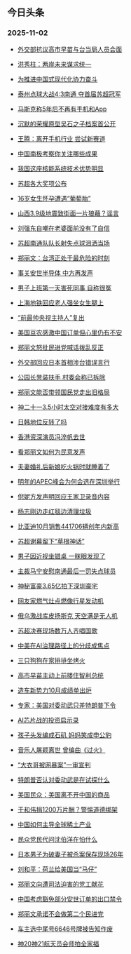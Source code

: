 ## 今日头条 
### 2025-11-02

+ [外交部抗议高市早苗与台当局人员会面](https://www.toutiao.com/trending/7567748095216504366/?category_name=topic_innerflow&event_type=hot_board&log_pb=%257B%2522category_name%2522%253A%2522topic_innerflow%2522%252C%2522cluster_type%2522%253A%25222%2522%252C%2522enter_from%2522%253A%2522click_category%2522%252C%2522entrance_hotspot%2522%253A%2522outside%2522%252C%2522event_type%2522%253A%2522hot_board%2522%252C%2522hot_board_cluster_id%2522%253A%25227567748095216504366%2522%252C%2522hot_board_impr_id%2522%253A%2522202511020011074FBD8BC60F6CC644E1BC%2522%252C%2522jump_page%2522%253A%2522hot_board_page%2522%252C%2522location%2522%253A%2522news_hot_card%2522%252C%2522page_location%2522%253A%2522hot_board_page%2522%252C%2522source%2522%253A%2522trending_tab%2522%252C%2522style_id%2522%253A%252240132%2522%252C%2522title%2522%253A%2522%25E5%25A4%2596%25E4%25BA%25A4%25E9%2583%25A8%25E6%258A%2597%25E8%25AE%25AE%25E9%25AB%2598%25E5%25B8%2582%25E6%2597%25A9%25E8%258B%2597%25E4%25B8%258E%25E5%258F%25B0%25E5%25BD%2593%25E5%25B1%2580%25E4%25BA%25BA%25E5%2591%2598%25E4%25BC%259A%25E9%259D%25A2%2522%257D&rank=&style_id=40132&topic_id=7567748095216504366)

+ [洪秀柱：两岸未来谋求统一](https://www.toutiao.com/trending/7567580651643437119/?category_name=topic_innerflow&event_type=hot_board&log_pb=%257B%2522category_name%2522%253A%2522topic_innerflow%2522%252C%2522cluster_type%2522%253A%25228%2522%252C%2522enter_from%2522%253A%2522click_category%2522%252C%2522entrance_hotspot%2522%253A%2522outside%2522%252C%2522event_type%2522%253A%2522hot_board%2522%252C%2522hot_board_cluster_id%2522%253A%25227567580651643437119%2522%252C%2522hot_board_impr_id%2522%253A%2522202511020011074FBD8BC60F6CC644E1BC%2522%252C%2522jump_page%2522%253A%2522hot_board_page%2522%252C%2522location%2522%253A%2522news_hot_card%2522%252C%2522page_location%2522%253A%2522hot_board_page%2522%252C%2522source%2522%253A%2522trending_tab%2522%252C%2522style_id%2522%253A%252240132%2522%252C%2522title%2522%253A%2522%25E6%25B4%25AA%25E7%25A7%2580%25E6%259F%25B1%25EF%25BC%259A%25E4%25B8%25A4%25E5%25B2%25B8%25E6%259C%25AA%25E6%259D%25A5%25E8%25B0%258B%25E6%25B1%2582%25E7%25BB%259F%25E4%25B8%2580%2522%257D&rank=&style_id=40132&topic_id=7567580651643437119)

+ [为推进中国式现代化协力奋斗](https://www.toutiao.com/article/7567682315732795904)

+ [泰州点球大战4:3南通 夺首届苏超冠军](https://www.toutiao.com/trending/7567712004660596234/?category_name=topic_innerflow&event_type=hot_board&log_pb=%257B%2522category_name%2522%253A%2522topic_innerflow%2522%252C%2522cluster_type%2522%253A%25221%2522%252C%2522enter_from%2522%253A%2522click_category%2522%252C%2522entrance_hotspot%2522%253A%2522outside%2522%252C%2522event_type%2522%253A%2522hot_board%2522%252C%2522hot_board_cluster_id%2522%253A%25227567712004660596234%2522%252C%2522hot_board_impr_id%2522%253A%2522202511020011074FBD8BC60F6CC644E1BC%2522%252C%2522jump_page%2522%253A%2522hot_board_page%2522%252C%2522location%2522%253A%2522news_hot_card%2522%252C%2522page_location%2522%253A%2522hot_board_page%2522%252C%2522source%2522%253A%2522trending_tab%2522%252C%2522style_id%2522%253A%252240132%2522%252C%2522title%2522%253A%2522%25E6%25B3%25B0%25E5%25B7%259E%25E7%2582%25B9%25E7%2590%2583%25E5%25A4%25A7%25E6%2588%25984%253A3%25E5%258D%2597%25E9%2580%259A%2B%25E5%25A4%25BA%25E9%25A6%2596%25E5%25B1%258A%25E8%258B%258F%25E8%25B6%2585%25E5%2586%25A0%25E5%2586%259B%2522%257D&rank=&style_id=40132&topic_id=7567712004660596234)

+ [马斯克称5年后不再有手机和App](https://www.toutiao.com/trending/7567154802250088494/?category_name=topic_innerflow&event_type=hot_board&log_pb=%257B%2522category_name%2522%253A%2522topic_innerflow%2522%252C%2522cluster_type%2522%253A%25220%2522%252C%2522enter_from%2522%253A%2522click_category%2522%252C%2522entrance_hotspot%2522%253A%2522outside%2522%252C%2522event_type%2522%253A%2522hot_board%2522%252C%2522hot_board_cluster_id%2522%253A%25227567154802250088494%2522%252C%2522hot_board_impr_id%2522%253A%2522202511020011074FBD8BC60F6CC644E1BC%2522%252C%2522jump_page%2522%253A%2522hot_board_page%2522%252C%2522location%2522%253A%2522news_hot_card%2522%252C%2522page_location%2522%253A%2522hot_board_page%2522%252C%2522source%2522%253A%2522trending_tab%2522%252C%2522style_id%2522%253A%252240132%2522%252C%2522title%2522%253A%2522%25E9%25A9%25AC%25E6%2596%25AF%25E5%2585%258B%25E7%25A7%25B05%25E5%25B9%25B4%25E5%2590%258E%25E4%25B8%258D%25E5%2586%258D%25E6%259C%2589%25E6%2589%258B%25E6%259C%25BA%25E5%2592%258CApp%2522%257D&rank=&style_id=40132&topic_id=7567154802250088494)

+ [沉默的荣耀原型吴石之子档案首公开](https://www.toutiao.com/trending/7567569596610707510/?category_name=topic_innerflow&event_type=hot_board&log_pb=%257B%2522category_name%2522%253A%2522topic_innerflow%2522%252C%2522cluster_type%2522%253A%25226%2522%252C%2522enter_from%2522%253A%2522click_category%2522%252C%2522entrance_hotspot%2522%253A%2522outside%2522%252C%2522event_type%2522%253A%2522hot_board%2522%252C%2522hot_board_cluster_id%2522%253A%25227567569596610707510%2522%252C%2522hot_board_impr_id%2522%253A%2522202511020011074FBD8BC60F6CC644E1BC%2522%252C%2522jump_page%2522%253A%2522hot_board_page%2522%252C%2522location%2522%253A%2522news_hot_card%2522%252C%2522page_location%2522%253A%2522hot_board_page%2522%252C%2522source%2522%253A%2522trending_tab%2522%252C%2522style_id%2522%253A%252240132%2522%252C%2522title%2522%253A%2522%25E6%25B2%2589%25E9%25BB%2598%25E7%259A%2584%25E8%258D%25A3%25E8%2580%2580%25E5%258E%259F%25E5%259E%258B%25E5%2590%25B4%25E7%259F%25B3%25E4%25B9%258B%25E5%25AD%2590%25E6%25A1%25A3%25E6%25A1%2588%25E9%25A6%2596%25E5%2585%25AC%25E5%25BC%2580%2522%257D&rank=&style_id=40132&topic_id=7567569596610707510)

+ [王腾：离开手机行业 尝试新赛道](https://www.toutiao.com/trending/7566928969838018601/?category_name=topic_innerflow&event_type=hot_board&log_pb=%257B%2522category_name%2522%253A%2522topic_innerflow%2522%252C%2522cluster_type%2522%253A%25221%2522%252C%2522enter_from%2522%253A%2522click_category%2522%252C%2522entrance_hotspot%2522%253A%2522outside%2522%252C%2522event_type%2522%253A%2522hot_board%2522%252C%2522hot_board_cluster_id%2522%253A%25227566928969838018601%2522%252C%2522hot_board_impr_id%2522%253A%2522202511020011074FBD8BC60F6CC644E1BC%2522%252C%2522jump_page%2522%253A%2522hot_board_page%2522%252C%2522location%2522%253A%2522news_hot_card%2522%252C%2522page_location%2522%253A%2522hot_board_page%2522%252C%2522source%2522%253A%2522trending_tab%2522%252C%2522style_id%2522%253A%252240132%2522%252C%2522title%2522%253A%2522%25E7%258E%258B%25E8%2585%25BE%25EF%25BC%259A%25E7%25A6%25BB%25E5%25BC%2580%25E6%2589%258B%25E6%259C%25BA%25E8%25A1%258C%25E4%25B8%259A%2B%25E5%25B0%259D%25E8%25AF%2595%25E6%2596%25B0%25E8%25B5%259B%25E9%2581%2593%2522%257D&rank=&style_id=40132&topic_id=7566928969838018601)

+ [中国南极考察你关注哪些成果](https://www.toutiao.com/trending/7567580167783350313/?category_name=topic_innerflow&event_type=hot_board&log_pb=%257B%2522category_name%2522%253A%2522topic_innerflow%2522%252C%2522cluster_type%2522%253A%252210%2522%252C%2522enter_from%2522%253A%2522click_category%2522%252C%2522entrance_hotspot%2522%253A%2522outside%2522%252C%2522event_type%2522%253A%2522hot_board%2522%252C%2522hot_board_cluster_id%2522%253A%25227567580167783350313%2522%252C%2522hot_board_impr_id%2522%253A%2522202511020011074FBD8BC60F6CC644E1BC%2522%252C%2522jump_page%2522%253A%2522hot_board_page%2522%252C%2522location%2522%253A%2522news_hot_card%2522%252C%2522page_location%2522%253A%2522hot_board_page%2522%252C%2522source%2522%253A%2522trending_tab%2522%252C%2522style_id%2522%253A%252240132%2522%252C%2522title%2522%253A%2522%25E4%25B8%25AD%25E5%259B%25BD%25E5%258D%2597%25E6%259E%2581%25E8%2580%2583%25E5%25AF%259F%25E4%25BD%25A0%25E5%2585%25B3%25E6%25B3%25A8%25E5%2593%25AA%25E4%25BA%259B%25E6%2588%2590%25E6%259E%259C%2522%257D&rank=&style_id=40132&topic_id=7567580167783350313)

+ [我国这座核能系统技术优势明显](https://www.toutiao.com/article/7567676922080150042)

+ [苏超各大奖项公布](https://www.toutiao.com/trending/7567719726449885222/?category_name=topic_innerflow&event_type=hot_board&log_pb=%257B%2522category_name%2522%253A%2522topic_innerflow%2522%252C%2522cluster_type%2522%253A%25220%2522%252C%2522enter_from%2522%253A%2522click_category%2522%252C%2522entrance_hotspot%2522%253A%2522outside%2522%252C%2522event_type%2522%253A%2522hot_board%2522%252C%2522hot_board_cluster_id%2522%253A%25227567719726449885222%2522%252C%2522hot_board_impr_id%2522%253A%2522202511020011074FBD8BC60F6CC644E1BC%2522%252C%2522jump_page%2522%253A%2522hot_board_page%2522%252C%2522location%2522%253A%2522news_hot_card%2522%252C%2522page_location%2522%253A%2522hot_board_page%2522%252C%2522source%2522%253A%2522trending_tab%2522%252C%2522style_id%2522%253A%252240132%2522%252C%2522title%2522%253A%2522%25E8%258B%258F%25E8%25B6%2585%25E5%2590%2584%25E5%25A4%25A7%25E5%25A5%2596%25E9%25A1%25B9%25E5%2585%25AC%25E5%25B8%2583%2522%257D&rank=&style_id=40132&topic_id=7567719726449885222)

+ [16岁女生怀孕遭遇“葡萄胎”](https://www.toutiao.com/trending/7567648130259861510/?category_name=topic_innerflow&event_type=hot_board&log_pb=%257B%2522category_name%2522%253A%2522topic_innerflow%2522%252C%2522cluster_type%2522%253A%25226%2522%252C%2522enter_from%2522%253A%2522click_category%2522%252C%2522entrance_hotspot%2522%253A%2522outside%2522%252C%2522event_type%2522%253A%2522hot_board%2522%252C%2522hot_board_cluster_id%2522%253A%25227567648130259861510%2522%252C%2522hot_board_impr_id%2522%253A%2522202511020011074FBD8BC60F6CC644E1BC%2522%252C%2522jump_page%2522%253A%2522hot_board_page%2522%252C%2522location%2522%253A%2522news_hot_card%2522%252C%2522page_location%2522%253A%2522hot_board_page%2522%252C%2522source%2522%253A%2522trending_tab%2522%252C%2522style_id%2522%253A%252240132%2522%252C%2522title%2522%253A%252216%25E5%25B2%2581%25E5%25A5%25B3%25E7%2594%259F%25E6%2580%2580%25E5%25AD%2595%25E9%2581%25AD%25E9%2581%2587%25E2%2580%259C%25E8%2591%25A1%25E8%2590%2584%25E8%2583%258E%25E2%2580%259D%2522%257D&rank=&style_id=40132&topic_id=7567648130259861510)

+ [山西3.9级地震致街面一片狼藉？谣言](https://www.toutiao.com/trending/7567313945980928026/?category_name=topic_innerflow&event_type=hot_board&log_pb=%257B%2522category_name%2522%253A%2522topic_innerflow%2522%252C%2522cluster_type%2522%253A%25222%2522%252C%2522enter_from%2522%253A%2522click_category%2522%252C%2522entrance_hotspot%2522%253A%2522outside%2522%252C%2522event_type%2522%253A%2522hot_board%2522%252C%2522hot_board_cluster_id%2522%253A%25227567313945980928026%2522%252C%2522hot_board_impr_id%2522%253A%2522202511020011074FBD8BC60F6CC644E1BC%2522%252C%2522jump_page%2522%253A%2522hot_board_page%2522%252C%2522location%2522%253A%2522news_hot_card%2522%252C%2522page_location%2522%253A%2522hot_board_page%2522%252C%2522source%2522%253A%2522trending_tab%2522%252C%2522style_id%2522%253A%252240132%2522%252C%2522title%2522%253A%2522%25E5%25B1%25B1%25E8%25A5%25BF3.9%25E7%25BA%25A7%25E5%259C%25B0%25E9%259C%2587%25E8%2587%25B4%25E8%25A1%2597%25E9%259D%25A2%25E4%25B8%2580%25E7%2589%2587%25E7%258B%25BC%25E8%2597%2589%25EF%25BC%259F%25E8%25B0%25A3%25E8%25A8%2580%2522%257D&rank=&style_id=40132&topic_id=7567313945980928026)

+ [刘强东自嘲在老婆面前没有了自信](https://www.toutiao.com/trending/7567741640639516179/?category_name=topic_innerflow&event_type=hot_board&log_pb=%257B%2522category_name%2522%253A%2522topic_innerflow%2522%252C%2522cluster_type%2522%253A%252213%2522%252C%2522enter_from%2522%253A%2522click_category%2522%252C%2522entrance_hotspot%2522%253A%2522outside%2522%252C%2522event_type%2522%253A%2522hot_board%2522%252C%2522hot_board_cluster_id%2522%253A%25227567741640639516179%2522%252C%2522hot_board_impr_id%2522%253A%2522202511020011074FBD8BC60F6CC644E1BC%2522%252C%2522jump_page%2522%253A%2522hot_board_page%2522%252C%2522location%2522%253A%2522news_hot_card%2522%252C%2522page_location%2522%253A%2522hot_board_page%2522%252C%2522source%2522%253A%2522trending_tab%2522%252C%2522style_id%2522%253A%252240132%2522%252C%2522title%2522%253A%2522%25E5%2588%2598%25E5%25BC%25BA%25E4%25B8%259C%25E8%2587%25AA%25E5%2598%25B2%25E5%259C%25A8%25E8%2580%2581%25E5%25A9%2586%25E9%259D%25A2%25E5%2589%258D%25E6%25B2%25A1%25E6%259C%2589%25E4%25BA%2586%25E8%2587%25AA%25E4%25BF%25A1%2522%257D&rank=&style_id=40132&topic_id=7567741640639516179)

+ [苏超南通队队长射失点球泪洒当场](https://www.toutiao.com/trending/7567751265447477286/?category_name=topic_innerflow&event_type=hot_board&log_pb=%257B%2522category_name%2522%253A%2522topic_innerflow%2522%252C%2522cluster_type%2522%253A%25226%2522%252C%2522enter_from%2522%253A%2522click_category%2522%252C%2522entrance_hotspot%2522%253A%2522outside%2522%252C%2522event_type%2522%253A%2522hot_board%2522%252C%2522hot_board_cluster_id%2522%253A%25227567751265447477286%2522%252C%2522hot_board_impr_id%2522%253A%2522202511020011074FBD8BC60F6CC644E1BC%2522%252C%2522jump_page%2522%253A%2522hot_board_page%2522%252C%2522location%2522%253A%2522news_hot_card%2522%252C%2522page_location%2522%253A%2522hot_board_page%2522%252C%2522source%2522%253A%2522trending_tab%2522%252C%2522style_id%2522%253A%252240132%2522%252C%2522title%2522%253A%2522%25E8%258B%258F%25E8%25B6%2585%25E5%258D%2597%25E9%2580%259A%25E9%2598%259F%25E9%2598%259F%25E9%2595%25BF%25E5%25B0%2584%25E5%25A4%25B1%25E7%2582%25B9%25E7%2590%2583%25E6%25B3%25AA%25E6%25B4%2592%25E5%25BD%2593%25E5%259C%25BA%2522%257D&rank=&style_id=40132&topic_id=7567751265447477286)

+ [郑丽文：台湾正处于最危险的时刻](https://www.toutiao.com/trending/7567683424656293915/?category_name=topic_innerflow&event_type=hot_board&log_pb=%257B%2522category_name%2522%253A%2522topic_innerflow%2522%252C%2522cluster_type%2522%253A%25220%2522%252C%2522enter_from%2522%253A%2522click_category%2522%252C%2522entrance_hotspot%2522%253A%2522outside%2522%252C%2522event_type%2522%253A%2522hot_board%2522%252C%2522hot_board_cluster_id%2522%253A%25227567683424656293915%2522%252C%2522hot_board_impr_id%2522%253A%2522202511020011074FBD8BC60F6CC644E1BC%2522%252C%2522jump_page%2522%253A%2522hot_board_page%2522%252C%2522location%2522%253A%2522news_hot_card%2522%252C%2522page_location%2522%253A%2522hot_board_page%2522%252C%2522source%2522%253A%2522trending_tab%2522%252C%2522style_id%2522%253A%252240132%2522%252C%2522title%2522%253A%2522%25E9%2583%2591%25E4%25B8%25BD%25E6%2596%2587%25EF%25BC%259A%25E5%258F%25B0%25E6%25B9%25BE%25E6%25AD%25A3%25E5%25A4%2584%25E4%25BA%258E%25E6%259C%2580%25E5%258D%25B1%25E9%2599%25A9%25E7%259A%2584%25E6%2597%25B6%25E5%2588%25BB%2522%257D&rank=&style_id=40132&topic_id=7567683424656293915)

+ [事关安世半导体 中方再发声](https://www.toutiao.com/trending/7567011527182794771/?category_name=topic_innerflow&event_type=hot_board&log_pb=%257B%2522category_name%2522%253A%2522topic_innerflow%2522%252C%2522cluster_type%2522%253A%25221%2522%252C%2522enter_from%2522%253A%2522click_category%2522%252C%2522entrance_hotspot%2522%253A%2522outside%2522%252C%2522event_type%2522%253A%2522hot_board%2522%252C%2522hot_board_cluster_id%2522%253A%25227567011527182794771%2522%252C%2522hot_board_impr_id%2522%253A%2522202511020011074FBD8BC60F6CC644E1BC%2522%252C%2522jump_page%2522%253A%2522hot_board_page%2522%252C%2522location%2522%253A%2522news_hot_card%2522%252C%2522page_location%2522%253A%2522hot_board_page%2522%252C%2522source%2522%253A%2522trending_tab%2522%252C%2522style_id%2522%253A%252240132%2522%252C%2522title%2522%253A%2522%25E4%25BA%258B%25E5%2585%25B3%25E5%25AE%2589%25E4%25B8%2596%25E5%258D%258A%25E5%25AF%25BC%25E4%25BD%2593%2B%25E4%25B8%25AD%25E6%2596%25B9%25E5%2586%258D%25E5%258F%2591%25E5%25A3%25B0%2522%257D&rank=&style_id=40132&topic_id=7567011527182794771)

+ [男子上班第一天害死同事 自称很冤](https://www.toutiao.com/trending/7567323802670317578/?category_name=topic_innerflow&event_type=hot_board&log_pb=%257B%2522category_name%2522%253A%2522topic_innerflow%2522%252C%2522cluster_type%2522%253A%25228%2522%252C%2522enter_from%2522%253A%2522click_category%2522%252C%2522entrance_hotspot%2522%253A%2522outside%2522%252C%2522event_type%2522%253A%2522hot_board%2522%252C%2522hot_board_cluster_id%2522%253A%25227567323802670317578%2522%252C%2522hot_board_impr_id%2522%253A%2522202511020011074FBD8BC60F6CC644E1BC%2522%252C%2522jump_page%2522%253A%2522hot_board_page%2522%252C%2522location%2522%253A%2522news_hot_card%2522%252C%2522page_location%2522%253A%2522hot_board_page%2522%252C%2522source%2522%253A%2522trending_tab%2522%252C%2522style_id%2522%253A%252240132%2522%252C%2522title%2522%253A%2522%25E7%2594%25B7%25E5%25AD%2590%25E4%25B8%258A%25E7%258F%25AD%25E7%25AC%25AC%25E4%25B8%2580%25E5%25A4%25A9%25E5%25AE%25B3%25E6%25AD%25BB%25E5%2590%258C%25E4%25BA%258B%2B%25E8%2587%25AA%25E7%25A7%25B0%25E5%25BE%2588%25E5%2586%25A4%2522%257D&rank=&style_id=40132&topic_id=7567323802670317578)

+ [上海地铁回应老人强坐女生腿上](https://www.toutiao.com/trending/7567341734486016041/?category_name=topic_innerflow&event_type=hot_board&log_pb=%257B%2522category_name%2522%253A%2522topic_innerflow%2522%252C%2522cluster_type%2522%253A%25226%2522%252C%2522enter_from%2522%253A%2522click_category%2522%252C%2522entrance_hotspot%2522%253A%2522outside%2522%252C%2522event_type%2522%253A%2522hot_board%2522%252C%2522hot_board_cluster_id%2522%253A%25227567341734486016041%2522%252C%2522hot_board_impr_id%2522%253A%2522202511020011074FBD8BC60F6CC644E1BC%2522%252C%2522jump_page%2522%253A%2522hot_board_page%2522%252C%2522location%2522%253A%2522news_hot_card%2522%252C%2522page_location%2522%253A%2522hot_board_page%2522%252C%2522source%2522%253A%2522trending_tab%2522%252C%2522style_id%2522%253A%252240132%2522%252C%2522title%2522%253A%2522%25E4%25B8%258A%25E6%25B5%25B7%25E5%259C%25B0%25E9%2593%2581%25E5%259B%259E%25E5%25BA%2594%25E8%2580%2581%25E4%25BA%25BA%25E5%25BC%25BA%25E5%259D%2590%25E5%25A5%25B3%25E7%2594%259F%25E8%2585%25BF%25E4%25B8%258A%2522%257D&rank=&style_id=40132&topic_id=7567341734486016041)

+ [“前最帅央视主持人”复出](https://www.toutiao.com/trending/7567051660686704681/?category_name=topic_innerflow&event_type=hot_board&log_pb=%257B%2522category_name%2522%253A%2522topic_innerflow%2522%252C%2522cluster_type%2522%253A%25228%2522%252C%2522enter_from%2522%253A%2522click_category%2522%252C%2522entrance_hotspot%2522%253A%2522outside%2522%252C%2522event_type%2522%253A%2522hot_board%2522%252C%2522hot_board_cluster_id%2522%253A%25227567051660686704681%2522%252C%2522hot_board_impr_id%2522%253A%2522202511020011074FBD8BC60F6CC644E1BC%2522%252C%2522jump_page%2522%253A%2522hot_board_page%2522%252C%2522location%2522%253A%2522news_hot_card%2522%252C%2522page_location%2522%253A%2522hot_board_page%2522%252C%2522source%2522%253A%2522trending_tab%2522%252C%2522style_id%2522%253A%252240132%2522%252C%2522title%2522%253A%2522%25E2%2580%259C%25E5%2589%258D%25E6%259C%2580%25E5%25B8%2585%25E5%25A4%25AE%25E8%25A7%2586%25E4%25B8%25BB%25E6%258C%2581%25E4%25BA%25BA%25E2%2580%259D%25E5%25A4%258D%25E5%2587%25BA%2522%257D&rank=&style_id=40132&topic_id=7567051660686704681)

+ [美国豆农感激中国订单但心里仍有不安](https://www.toutiao.com/trending/7566679357247422505/?category_name=topic_innerflow&event_type=hot_board&log_pb=%257B%2522category_name%2522%253A%2522topic_innerflow%2522%252C%2522cluster_type%2522%253A%25224%2522%252C%2522enter_from%2522%253A%2522click_category%2522%252C%2522entrance_hotspot%2522%253A%2522outside%2522%252C%2522event_type%2522%253A%2522hot_board%2522%252C%2522hot_board_cluster_id%2522%253A%25227566679357247422505%2522%252C%2522hot_board_impr_id%2522%253A%2522202511020011074FBD8BC60F6CC644E1BC%2522%252C%2522jump_page%2522%253A%2522hot_board_page%2522%252C%2522location%2522%253A%2522news_hot_card%2522%252C%2522page_location%2522%253A%2522hot_board_page%2522%252C%2522source%2522%253A%2522trending_tab%2522%252C%2522style_id%2522%253A%252240132%2522%252C%2522title%2522%253A%2522%25E7%25BE%258E%25E5%259B%25BD%25E8%25B1%2586%25E5%2586%259C%25E6%2584%259F%25E6%25BF%2580%25E4%25B8%25AD%25E5%259B%25BD%25E8%25AE%25A2%25E5%258D%2595%25E4%25BD%2586%25E5%25BF%2583%25E9%2587%258C%25E4%25BB%258D%25E6%259C%2589%25E4%25B8%258D%25E5%25AE%2589%2522%257D&rank=&style_id=40132&topic_id=7566679357247422505)

+ [郑丽文怒批民进党喊话拨乱反正](https://www.toutiao.com/trending/7566958527458332223/?category_name=topic_innerflow&event_type=hot_board&log_pb=%257B%2522category_name%2522%253A%2522topic_innerflow%2522%252C%2522cluster_type%2522%253A%25221%2522%252C%2522enter_from%2522%253A%2522click_category%2522%252C%2522entrance_hotspot%2522%253A%2522outside%2522%252C%2522event_type%2522%253A%2522hot_board%2522%252C%2522hot_board_cluster_id%2522%253A%25227566958527458332223%2522%252C%2522hot_board_impr_id%2522%253A%2522202511020011074FBD8BC60F6CC644E1BC%2522%252C%2522jump_page%2522%253A%2522hot_board_page%2522%252C%2522location%2522%253A%2522news_hot_card%2522%252C%2522page_location%2522%253A%2522hot_board_page%2522%252C%2522source%2522%253A%2522trending_tab%2522%252C%2522style_id%2522%253A%252240132%2522%252C%2522title%2522%253A%2522%25E9%2583%2591%25E4%25B8%25BD%25E6%2596%2587%25E6%2580%2592%25E6%2589%25B9%25E6%25B0%2591%25E8%25BF%259B%25E5%2585%259A%25E5%2596%258A%25E8%25AF%259D%25E6%258B%25A8%25E4%25B9%25B1%25E5%258F%258D%25E6%25AD%25A3%2522%257D&rank=&style_id=40132&topic_id=7566958527458332223)

+ [外交部回应日本首相涉台错误言行](https://www.toutiao.com/trending/7567540269772439588/?category_name=topic_innerflow&event_type=hot_board&log_pb=%257B%2522category_name%2522%253A%2522topic_innerflow%2522%252C%2522cluster_type%2522%253A%25226%2522%252C%2522enter_from%2522%253A%2522click_category%2522%252C%2522entrance_hotspot%2522%253A%2522outside%2522%252C%2522event_type%2522%253A%2522hot_board%2522%252C%2522hot_board_cluster_id%2522%253A%25227567540269772439588%2522%252C%2522hot_board_impr_id%2522%253A%2522202511020011074FBD8BC60F6CC644E1BC%2522%252C%2522jump_page%2522%253A%2522hot_board_page%2522%252C%2522location%2522%253A%2522news_hot_card%2522%252C%2522page_location%2522%253A%2522hot_board_page%2522%252C%2522source%2522%253A%2522trending_tab%2522%252C%2522style_id%2522%253A%252240132%2522%252C%2522title%2522%253A%2522%25E5%25A4%2596%25E4%25BA%25A4%25E9%2583%25A8%25E5%259B%259E%25E5%25BA%2594%25E6%2597%25A5%25E6%259C%25AC%25E9%25A6%2596%25E7%259B%25B8%25E6%25B6%2589%25E5%258F%25B0%25E9%2594%2599%25E8%25AF%25AF%25E8%25A8%2580%25E8%25A1%258C%2522%257D&rank=&style_id=40132&topic_id=7567540269772439588)

+ [公园长凳装扶手 村委会称已拆除](https://www.toutiao.com/trending/7567568099252437046/?category_name=topic_innerflow&event_type=hot_board&log_pb=%257B%2522category_name%2522%253A%2522topic_innerflow%2522%252C%2522cluster_type%2522%253A%25220%2522%252C%2522enter_from%2522%253A%2522click_category%2522%252C%2522entrance_hotspot%2522%253A%2522outside%2522%252C%2522event_type%2522%253A%2522hot_board%2522%252C%2522hot_board_cluster_id%2522%253A%25227567568099252437046%2522%252C%2522hot_board_impr_id%2522%253A%2522202511020011074FBD8BC60F6CC644E1BC%2522%252C%2522jump_page%2522%253A%2522hot_board_page%2522%252C%2522location%2522%253A%2522news_hot_card%2522%252C%2522page_location%2522%253A%2522hot_board_page%2522%252C%2522source%2522%253A%2522trending_tab%2522%252C%2522style_id%2522%253A%252240132%2522%252C%2522title%2522%253A%2522%25E5%2585%25AC%25E5%259B%25AD%25E9%2595%25BF%25E5%2587%25B3%25E8%25A3%2585%25E6%2589%25B6%25E6%2589%258B%2B%25E6%259D%2591%25E5%25A7%2594%25E4%25BC%259A%25E7%25A7%25B0%25E5%25B7%25B2%25E6%258B%2586%25E9%2599%25A4%2522%257D&rank=&style_id=40132&topic_id=7567568099252437046)

+ [郑丽文能否带领国民党走出旧格局](https://www.toutiao.com/trending/7567754963397381686/?category_name=topic_innerflow&event_type=hot_board&log_pb=%257B%2522category_name%2522%253A%2522topic_innerflow%2522%252C%2522cluster_type%2522%253A%252213%2522%252C%2522enter_from%2522%253A%2522click_category%2522%252C%2522entrance_hotspot%2522%253A%2522outside%2522%252C%2522event_type%2522%253A%2522hot_board%2522%252C%2522hot_board_cluster_id%2522%253A%25227567754963397381686%2522%252C%2522hot_board_impr_id%2522%253A%2522202511020011074FBD8BC60F6CC644E1BC%2522%252C%2522jump_page%2522%253A%2522hot_board_page%2522%252C%2522location%2522%253A%2522news_hot_card%2522%252C%2522page_location%2522%253A%2522hot_board_page%2522%252C%2522source%2522%253A%2522trending_tab%2522%252C%2522style_id%2522%253A%252240132%2522%252C%2522title%2522%253A%2522%25E9%2583%2591%25E4%25B8%25BD%25E6%2596%2587%25E8%2583%25BD%25E5%2590%25A6%25E5%25B8%25A6%25E9%25A2%2586%25E5%259B%25BD%25E6%25B0%2591%25E5%2585%259A%25E8%25B5%25B0%25E5%2587%25BA%25E6%2597%25A7%25E6%25A0%25BC%25E5%25B1%2580%2522%257D&rank=&style_id=40132&topic_id=7567754963397381686)

+ [神二十一3.5小时太空对接难度有多大](https://www.toutiao.com/trending/7567735961191190070/?category_name=topic_innerflow&event_type=hot_board&log_pb=%257B%2522category_name%2522%253A%2522topic_innerflow%2522%252C%2522cluster_type%2522%253A%252213%2522%252C%2522enter_from%2522%253A%2522click_category%2522%252C%2522entrance_hotspot%2522%253A%2522outside%2522%252C%2522event_type%2522%253A%2522hot_board%2522%252C%2522hot_board_cluster_id%2522%253A%25227567735961191190070%2522%252C%2522hot_board_impr_id%2522%253A%2522202511020011074FBD8BC60F6CC644E1BC%2522%252C%2522jump_page%2522%253A%2522hot_board_page%2522%252C%2522location%2522%253A%2522news_hot_card%2522%252C%2522page_location%2522%253A%2522hot_board_page%2522%252C%2522source%2522%253A%2522trending_tab%2522%252C%2522style_id%2522%253A%252240132%2522%252C%2522title%2522%253A%2522%25E7%25A5%259E%25E4%25BA%258C%25E5%258D%2581%25E4%25B8%25803.5%25E5%25B0%258F%25E6%2597%25B6%25E5%25A4%25AA%25E7%25A9%25BA%25E5%25AF%25B9%25E6%258E%25A5%25E9%259A%25BE%25E5%25BA%25A6%25E6%259C%2589%25E5%25A4%259A%25E5%25A4%25A7%2522%257D&rank=&style_id=40132&topic_id=7567735961191190070)

+ [日韩地位反转了吗](https://www.toutiao.com/trending/7567740419442740755/?category_name=topic_innerflow&event_type=hot_board&log_pb=%257B%2522category_name%2522%253A%2522topic_innerflow%2522%252C%2522cluster_type%2522%253A%252213%2522%252C%2522enter_from%2522%253A%2522click_category%2522%252C%2522entrance_hotspot%2522%253A%2522outside%2522%252C%2522event_type%2522%253A%2522hot_board%2522%252C%2522hot_board_cluster_id%2522%253A%25227567740419442740755%2522%252C%2522hot_board_impr_id%2522%253A%2522202511020011074FBD8BC60F6CC644E1BC%2522%252C%2522jump_page%2522%253A%2522hot_board_page%2522%252C%2522location%2522%253A%2522news_hot_card%2522%252C%2522page_location%2522%253A%2522hot_board_page%2522%252C%2522source%2522%253A%2522trending_tab%2522%252C%2522style_id%2522%253A%252240132%2522%252C%2522title%2522%253A%2522%25E6%2597%25A5%25E9%259F%25A9%25E5%259C%25B0%25E4%25BD%258D%25E5%258F%258D%25E8%25BD%25AC%25E4%25BA%2586%25E5%2590%2597%2522%257D&rank=&style_id=40132&topic_id=7567740419442740755)

+ [香港资深演员冯淬帆去世](https://www.toutiao.com/trending/7567046585134809097/?category_name=topic_innerflow&event_type=hot_board&log_pb=%257B%2522category_name%2522%253A%2522topic_innerflow%2522%252C%2522cluster_type%2522%253A%25222%2522%252C%2522enter_from%2522%253A%2522click_category%2522%252C%2522entrance_hotspot%2522%253A%2522outside%2522%252C%2522event_type%2522%253A%2522hot_board%2522%252C%2522hot_board_cluster_id%2522%253A%25227567046585134809097%2522%252C%2522hot_board_impr_id%2522%253A%2522202511020011074FBD8BC60F6CC644E1BC%2522%252C%2522jump_page%2522%253A%2522hot_board_page%2522%252C%2522location%2522%253A%2522news_hot_card%2522%252C%2522page_location%2522%253A%2522hot_board_page%2522%252C%2522source%2522%253A%2522trending_tab%2522%252C%2522style_id%2522%253A%252240132%2522%252C%2522title%2522%253A%2522%25E9%25A6%2599%25E6%25B8%25AF%25E8%25B5%2584%25E6%25B7%25B1%25E6%25BC%2594%25E5%2591%2598%25E5%2586%25AF%25E6%25B7%25AC%25E5%25B8%2586%25E5%258E%25BB%25E4%25B8%2596%2522%257D&rank=&style_id=40132&topic_id=7567046585134809097)

+ [看郑丽文如何为民意发声](https://www.toutiao.com/trending/7566639045930631187/?category_name=topic_innerflow&event_type=hot_board&log_pb=%257B%2522category_name%2522%253A%2522topic_innerflow%2522%252C%2522cluster_type%2522%253A%25228%2522%252C%2522enter_from%2522%253A%2522click_category%2522%252C%2522entrance_hotspot%2522%253A%2522outside%2522%252C%2522event_type%2522%253A%2522hot_board%2522%252C%2522hot_board_cluster_id%2522%253A%25227566639045930631187%2522%252C%2522hot_board_impr_id%2522%253A%2522202511020011074FBD8BC60F6CC644E1BC%2522%252C%2522jump_page%2522%253A%2522hot_board_page%2522%252C%2522location%2522%253A%2522news_hot_card%2522%252C%2522page_location%2522%253A%2522hot_board_page%2522%252C%2522source%2522%253A%2522trending_tab%2522%252C%2522style_id%2522%253A%252240132%2522%252C%2522title%2522%253A%2522%25E7%259C%258B%25E9%2583%2591%25E4%25B8%25BD%25E6%2596%2587%25E5%25A6%2582%25E4%25BD%2595%25E4%25B8%25BA%25E6%25B0%2591%25E6%2584%258F%25E5%258F%2591%25E5%25A3%25B0%2522%257D&rank=&style_id=40132&topic_id=7566639045930631187)

+ [夫妻婚礼后新娘吃火锅时就睡着了](https://www.toutiao.com/trending/7567588135384105014/?category_name=topic_innerflow&event_type=hot_board&log_pb=%257B%2522category_name%2522%253A%2522topic_innerflow%2522%252C%2522cluster_type%2522%253A%25226%2522%252C%2522enter_from%2522%253A%2522click_category%2522%252C%2522entrance_hotspot%2522%253A%2522outside%2522%252C%2522event_type%2522%253A%2522hot_board%2522%252C%2522hot_board_cluster_id%2522%253A%25227567588135384105014%2522%252C%2522hot_board_impr_id%2522%253A%2522202511020011074FBD8BC60F6CC644E1BC%2522%252C%2522jump_page%2522%253A%2522hot_board_page%2522%252C%2522location%2522%253A%2522news_hot_card%2522%252C%2522page_location%2522%253A%2522hot_board_page%2522%252C%2522source%2522%253A%2522trending_tab%2522%252C%2522style_id%2522%253A%252240132%2522%252C%2522title%2522%253A%2522%25E5%25A4%25AB%25E5%25A6%25BB%25E5%25A9%259A%25E7%25A4%25BC%25E5%2590%258E%25E6%2596%25B0%25E5%25A8%2598%25E5%2590%2583%25E7%2581%25AB%25E9%2594%2585%25E6%2597%25B6%25E5%25B0%25B1%25E7%259D%25A1%25E7%259D%2580%25E4%25BA%2586%2522%257D&rank=&style_id=40132&topic_id=7567588135384105014)

+ [明年的APEC峰会为何会选在深圳举行](https://www.toutiao.com/trending/7567729265999875638/?category_name=topic_innerflow&event_type=hot_board&log_pb=%257B%2522category_name%2522%253A%2522topic_innerflow%2522%252C%2522cluster_type%2522%253A%252213%2522%252C%2522enter_from%2522%253A%2522click_category%2522%252C%2522entrance_hotspot%2522%253A%2522outside%2522%252C%2522event_type%2522%253A%2522hot_board%2522%252C%2522hot_board_cluster_id%2522%253A%25227567729265999875638%2522%252C%2522hot_board_impr_id%2522%253A%2522202511020011074FBD8BC60F6CC644E1BC%2522%252C%2522jump_page%2522%253A%2522hot_board_page%2522%252C%2522location%2522%253A%2522news_hot_card%2522%252C%2522page_location%2522%253A%2522hot_board_page%2522%252C%2522source%2522%253A%2522trending_tab%2522%252C%2522style_id%2522%253A%252240132%2522%252C%2522title%2522%253A%2522%25E6%2598%258E%25E5%25B9%25B4%25E7%259A%2584APEC%25E5%25B3%25B0%25E4%25BC%259A%25E4%25B8%25BA%25E4%25BD%2595%25E4%25BC%259A%25E9%2580%2589%25E5%259C%25A8%25E6%25B7%25B1%25E5%259C%25B3%25E4%25B8%25BE%25E8%25A1%258C%2522%257D&rank=&style_id=40132&topic_id=7567729265999875638)

+ [倪妮方发声明回应王家卫录音内容](https://www.toutiao.com/trending/7567246391266000932/?category_name=topic_innerflow&event_type=hot_board&log_pb=%257B%2522category_name%2522%253A%2522topic_innerflow%2522%252C%2522cluster_type%2522%253A%25224%2522%252C%2522enter_from%2522%253A%2522click_category%2522%252C%2522entrance_hotspot%2522%253A%2522outside%2522%252C%2522event_type%2522%253A%2522hot_board%2522%252C%2522hot_board_cluster_id%2522%253A%25227567246391266000932%2522%252C%2522hot_board_impr_id%2522%253A%2522202511020011074FBD8BC60F6CC644E1BC%2522%252C%2522jump_page%2522%253A%2522hot_board_page%2522%252C%2522location%2522%253A%2522news_hot_card%2522%252C%2522page_location%2522%253A%2522hot_board_page%2522%252C%2522source%2522%253A%2522trending_tab%2522%252C%2522style_id%2522%253A%252240132%2522%252C%2522title%2522%253A%2522%25E5%2580%25AA%25E5%25A6%25AE%25E6%2596%25B9%25E5%258F%2591%25E5%25A3%25B0%25E6%2598%258E%25E5%259B%259E%25E5%25BA%2594%25E7%258E%258B%25E5%25AE%25B6%25E5%258D%25AB%25E5%25BD%2595%25E9%259F%25B3%25E5%2586%2585%25E5%25AE%25B9%2522%257D&rank=&style_id=40132&topic_id=7567246391266000932)

+ [杨志刚边走红毯边清理垃圾](https://www.toutiao.com/trending/7567036331784847423/?category_name=topic_innerflow&event_type=hot_board&log_pb=%257B%2522category_name%2522%253A%2522topic_innerflow%2522%252C%2522cluster_type%2522%253A%25226%2522%252C%2522enter_from%2522%253A%2522click_category%2522%252C%2522entrance_hotspot%2522%253A%2522outside%2522%252C%2522event_type%2522%253A%2522hot_board%2522%252C%2522hot_board_cluster_id%2522%253A%25227567036331784847423%2522%252C%2522hot_board_impr_id%2522%253A%2522202511020011074FBD8BC60F6CC644E1BC%2522%252C%2522jump_page%2522%253A%2522hot_board_page%2522%252C%2522location%2522%253A%2522news_hot_card%2522%252C%2522page_location%2522%253A%2522hot_board_page%2522%252C%2522source%2522%253A%2522trending_tab%2522%252C%2522style_id%2522%253A%252240132%2522%252C%2522title%2522%253A%2522%25E6%259D%25A8%25E5%25BF%2597%25E5%2588%259A%25E8%25BE%25B9%25E8%25B5%25B0%25E7%25BA%25A2%25E6%25AF%25AF%25E8%25BE%25B9%25E6%25B8%2585%25E7%2590%2586%25E5%259E%2583%25E5%259C%25BE%2522%257D&rank=&style_id=40132&topic_id=7567036331784847423)

+ [比亚迪10月销售441706辆创年内新高](https://www.toutiao.com/trending/7566840333221265462/?category_name=topic_innerflow&event_type=hot_board&log_pb=%257B%2522category_name%2522%253A%2522topic_innerflow%2522%252C%2522cluster_type%2522%253A%25226%2522%252C%2522enter_from%2522%253A%2522click_category%2522%252C%2522entrance_hotspot%2522%253A%2522outside%2522%252C%2522event_type%2522%253A%2522hot_board%2522%252C%2522hot_board_cluster_id%2522%253A%25227566840333221265462%2522%252C%2522hot_board_impr_id%2522%253A%2522202511020011074FBD8BC60F6CC644E1BC%2522%252C%2522jump_page%2522%253A%2522hot_board_page%2522%252C%2522location%2522%253A%2522news_hot_card%2522%252C%2522page_location%2522%253A%2522hot_board_page%2522%252C%2522source%2522%253A%2522trending_tab%2522%252C%2522style_id%2522%253A%252240132%2522%252C%2522title%2522%253A%2522%25E6%25AF%2594%25E4%25BA%259A%25E8%25BF%25AA10%25E6%259C%2588%25E9%2594%2580%25E5%2594%25AE441706%25E8%25BE%2586%25E5%2588%259B%25E5%25B9%25B4%25E5%2586%2585%25E6%2596%25B0%25E9%25AB%2598%2522%257D&rank=&style_id=40132&topic_id=7566840333221265462)

+ [苏超谢幕留下“草根神话”](https://www.toutiao.com/trending/7567726618060262938/?category_name=topic_innerflow&event_type=hot_board&log_pb=%257B%2522category_name%2522%253A%2522topic_innerflow%2522%252C%2522cluster_type%2522%253A%252213%2522%252C%2522enter_from%2522%253A%2522click_category%2522%252C%2522entrance_hotspot%2522%253A%2522outside%2522%252C%2522event_type%2522%253A%2522hot_board%2522%252C%2522hot_board_cluster_id%2522%253A%25227567726618060262938%2522%252C%2522hot_board_impr_id%2522%253A%2522202511020011074FBD8BC60F6CC644E1BC%2522%252C%2522jump_page%2522%253A%2522hot_board_page%2522%252C%2522location%2522%253A%2522news_hot_card%2522%252C%2522page_location%2522%253A%2522hot_board_page%2522%252C%2522source%2522%253A%2522trending_tab%2522%252C%2522style_id%2522%253A%252240132%2522%252C%2522title%2522%253A%2522%25E8%258B%258F%25E8%25B6%2585%25E8%25B0%25A2%25E5%25B9%2595%25E7%2595%2599%25E4%25B8%258B%25E2%2580%259C%25E8%258D%2589%25E6%25A0%25B9%25E7%25A5%259E%25E8%25AF%259D%25E2%2580%259D%2522%257D&rank=&style_id=40132&topic_id=7567726618060262938)

+ [男子因近视坐错桌 一眯眼发现了](https://www.toutiao.com/trending/7567575292871114790/?category_name=topic_innerflow&event_type=hot_board&log_pb=%257B%2522category_name%2522%253A%2522topic_innerflow%2522%252C%2522cluster_type%2522%253A%25220%2522%252C%2522enter_from%2522%253A%2522click_category%2522%252C%2522entrance_hotspot%2522%253A%2522outside%2522%252C%2522event_type%2522%253A%2522hot_board%2522%252C%2522hot_board_cluster_id%2522%253A%25227567575292871114790%2522%252C%2522hot_board_impr_id%2522%253A%2522202511020011074FBD8BC60F6CC644E1BC%2522%252C%2522jump_page%2522%253A%2522hot_board_page%2522%252C%2522location%2522%253A%2522news_hot_card%2522%252C%2522page_location%2522%253A%2522hot_board_page%2522%252C%2522source%2522%253A%2522trending_tab%2522%252C%2522style_id%2522%253A%252240132%2522%252C%2522title%2522%253A%2522%25E7%2594%25B7%25E5%25AD%2590%25E5%259B%25A0%25E8%25BF%2591%25E8%25A7%2586%25E5%259D%2590%25E9%2594%2599%25E6%25A1%258C%2B%25E4%25B8%2580%25E7%259C%25AF%25E7%259C%25BC%25E5%258F%2591%25E7%258E%25B0%25E4%25BA%2586%2522%257D&rank=&style_id=40132&topic_id=7567575292871114790)

+ [主裁马宁安慰南通最后一罚失点球员](https://www.toutiao.com/trending/7567319682206912042/?category_name=topic_innerflow&event_type=hot_board&log_pb=%257B%2522category_name%2522%253A%2522topic_innerflow%2522%252C%2522cluster_type%2522%253A%25222%2522%252C%2522enter_from%2522%253A%2522click_category%2522%252C%2522entrance_hotspot%2522%253A%2522outside%2522%252C%2522event_type%2522%253A%2522hot_board%2522%252C%2522hot_board_cluster_id%2522%253A%25227567319682206912042%2522%252C%2522hot_board_impr_id%2522%253A%2522202511020011074FBD8BC60F6CC644E1BC%2522%252C%2522jump_page%2522%253A%2522hot_board_page%2522%252C%2522location%2522%253A%2522news_hot_card%2522%252C%2522page_location%2522%253A%2522hot_board_page%2522%252C%2522source%2522%253A%2522trending_tab%2522%252C%2522style_id%2522%253A%252240132%2522%252C%2522title%2522%253A%2522%25E4%25B8%25BB%25E8%25A3%2581%25E9%25A9%25AC%25E5%25AE%2581%25E5%25AE%2589%25E6%2585%25B0%25E5%258D%2597%25E9%2580%259A%25E6%259C%2580%25E5%2590%258E%25E4%25B8%2580%25E7%25BD%259A%25E5%25A4%25B1%25E7%2582%25B9%25E7%2590%2583%25E5%2591%2598%2522%257D&rank=&style_id=40132&topic_id=7567319682206912042)

+ [神秘富豪3.65亿拍下深圳豪宅](https://www.toutiao.com/trending/7567302841484935174/?category_name=topic_innerflow&event_type=hot_board&log_pb=%257B%2522category_name%2522%253A%2522topic_innerflow%2522%252C%2522cluster_type%2522%253A%25228%2522%252C%2522enter_from%2522%253A%2522click_category%2522%252C%2522entrance_hotspot%2522%253A%2522outside%2522%252C%2522event_type%2522%253A%2522hot_board%2522%252C%2522hot_board_cluster_id%2522%253A%25227567302841484935174%2522%252C%2522hot_board_impr_id%2522%253A%2522202511020011074FBD8BC60F6CC644E1BC%2522%252C%2522jump_page%2522%253A%2522hot_board_page%2522%252C%2522location%2522%253A%2522news_hot_card%2522%252C%2522page_location%2522%253A%2522hot_board_page%2522%252C%2522source%2522%253A%2522trending_tab%2522%252C%2522style_id%2522%253A%252240132%2522%252C%2522title%2522%253A%2522%25E7%25A5%259E%25E7%25A7%2598%25E5%25AF%258C%25E8%25B1%25AA3.65%25E4%25BA%25BF%25E6%258B%258D%25E4%25B8%258B%25E6%25B7%25B1%25E5%259C%25B3%25E8%25B1%25AA%25E5%25AE%2585%2522%257D&rank=&style_id=40132&topic_id=7567302841484935174)

+ [网友家燃气灶点燃像行星发动机](https://www.toutiao.com/trending/7567383183705079835/?category_name=topic_innerflow&event_type=hot_board&log_pb=%257B%2522category_name%2522%253A%2522topic_innerflow%2522%252C%2522cluster_type%2522%253A%25226%2522%252C%2522enter_from%2522%253A%2522click_category%2522%252C%2522entrance_hotspot%2522%253A%2522outside%2522%252C%2522event_type%2522%253A%2522hot_board%2522%252C%2522hot_board_cluster_id%2522%253A%25227567383183705079835%2522%252C%2522hot_board_impr_id%2522%253A%2522202511020011074FBD8BC60F6CC644E1BC%2522%252C%2522jump_page%2522%253A%2522hot_board_page%2522%252C%2522location%2522%253A%2522news_hot_card%2522%252C%2522page_location%2522%253A%2522hot_board_page%2522%252C%2522source%2522%253A%2522trending_tab%2522%252C%2522style_id%2522%253A%252240132%2522%252C%2522title%2522%253A%2522%25E7%25BD%2591%25E5%258F%258B%25E5%25AE%25B6%25E7%2587%2583%25E6%25B0%2594%25E7%2581%25B6%25E7%2582%25B9%25E7%2587%2583%25E5%2583%258F%25E8%25A1%258C%25E6%2598%259F%25E5%258F%2591%25E5%258A%25A8%25E6%259C%25BA%2522%257D&rank=&style_id=40132&topic_id=7567383183705079835)

+ [俄乌激战库皮扬斯克 天空满是无人机](https://www.toutiao.com/trending/7567725396909624851/?category_name=topic_innerflow&event_type=hot_board&log_pb=%257B%2522category_name%2522%253A%2522topic_innerflow%2522%252C%2522cluster_type%2522%253A%252213%2522%252C%2522enter_from%2522%253A%2522click_category%2522%252C%2522entrance_hotspot%2522%253A%2522outside%2522%252C%2522event_type%2522%253A%2522hot_board%2522%252C%2522hot_board_cluster_id%2522%253A%25227567725396909624851%2522%252C%2522hot_board_impr_id%2522%253A%2522202511020011074FBD8BC60F6CC644E1BC%2522%252C%2522jump_page%2522%253A%2522hot_board_page%2522%252C%2522location%2522%253A%2522news_hot_card%2522%252C%2522page_location%2522%253A%2522hot_board_page%2522%252C%2522source%2522%253A%2522trending_tab%2522%252C%2522style_id%2522%253A%252240132%2522%252C%2522title%2522%253A%2522%25E4%25BF%2584%25E4%25B9%258C%25E6%25BF%2580%25E6%2588%2598%25E5%25BA%2593%25E7%259A%25AE%25E6%2589%25AC%25E6%2596%25AF%25E5%2585%258B%2B%25E5%25A4%25A9%25E7%25A9%25BA%25E6%25BB%25A1%25E6%2598%25AF%25E6%2597%25A0%25E4%25BA%25BA%25E6%259C%25BA%2522%257D&rank=&style_id=40132&topic_id=7567725396909624851)

+ [苏超决赛现场数万人齐唱国歌](https://www.toutiao.com/trending/7567334615124983814/?category_name=topic_innerflow&event_type=hot_board&log_pb=%257B%2522category_name%2522%253A%2522topic_innerflow%2522%252C%2522cluster_type%2522%253A%25222%2522%252C%2522enter_from%2522%253A%2522click_category%2522%252C%2522entrance_hotspot%2522%253A%2522outside%2522%252C%2522event_type%2522%253A%2522hot_board%2522%252C%2522hot_board_cluster_id%2522%253A%25227567334615124983814%2522%252C%2522hot_board_impr_id%2522%253A%2522202511020011074FBD8BC60F6CC644E1BC%2522%252C%2522jump_page%2522%253A%2522hot_board_page%2522%252C%2522location%2522%253A%2522news_hot_card%2522%252C%2522page_location%2522%253A%2522hot_board_page%2522%252C%2522source%2522%253A%2522trending_tab%2522%252C%2522style_id%2522%253A%252240132%2522%252C%2522title%2522%253A%2522%25E8%258B%258F%25E8%25B6%2585%25E5%2586%25B3%25E8%25B5%259B%25E7%258E%25B0%25E5%259C%25BA%25E6%2595%25B0%25E4%25B8%2587%25E4%25BA%25BA%25E9%25BD%2590%25E5%2594%25B1%25E5%259B%25BD%25E6%25AD%258C%2522%257D&rank=&style_id=40132&topic_id=7567334615124983814)

+ [中美在AI治理路径上的分歧成焦点](https://www.toutiao.com/trending/7567396544937705510/?category_name=topic_innerflow&event_type=hot_board&log_pb=%257B%2522category_name%2522%253A%2522topic_innerflow%2522%252C%2522cluster_type%2522%253A%25228%2522%252C%2522enter_from%2522%253A%2522click_category%2522%252C%2522entrance_hotspot%2522%253A%2522outside%2522%252C%2522event_type%2522%253A%2522hot_board%2522%252C%2522hot_board_cluster_id%2522%253A%25227567396544937705510%2522%252C%2522hot_board_impr_id%2522%253A%2522202511020011074FBD8BC60F6CC644E1BC%2522%252C%2522jump_page%2522%253A%2522hot_board_page%2522%252C%2522location%2522%253A%2522news_hot_card%2522%252C%2522page_location%2522%253A%2522hot_board_page%2522%252C%2522source%2522%253A%2522trending_tab%2522%252C%2522style_id%2522%253A%252240132%2522%252C%2522title%2522%253A%2522%25E4%25B8%25AD%25E7%25BE%258E%25E5%259C%25A8AI%25E6%25B2%25BB%25E7%2590%2586%25E8%25B7%25AF%25E5%25BE%2584%25E4%25B8%258A%25E7%259A%2584%25E5%2588%2586%25E6%25AD%25A7%25E6%2588%2590%25E7%2584%25A6%25E7%2582%25B9%2522%257D&rank=&style_id=40132&topic_id=7567396544937705510)

+ [三只狗狗在家排排坐烤火](https://www.toutiao.com/trending/7567616724980334619/?category_name=topic_innerflow&event_type=hot_board&log_pb=%257B%2522category_name%2522%253A%2522topic_innerflow%2522%252C%2522cluster_type%2522%253A%25226%2522%252C%2522enter_from%2522%253A%2522click_category%2522%252C%2522entrance_hotspot%2522%253A%2522outside%2522%252C%2522event_type%2522%253A%2522hot_board%2522%252C%2522hot_board_cluster_id%2522%253A%25227567616724980334619%2522%252C%2522hot_board_impr_id%2522%253A%2522202511020011074FBD8BC60F6CC644E1BC%2522%252C%2522jump_page%2522%253A%2522hot_board_page%2522%252C%2522location%2522%253A%2522news_hot_card%2522%252C%2522page_location%2522%253A%2522hot_board_page%2522%252C%2522source%2522%253A%2522trending_tab%2522%252C%2522style_id%2522%253A%252240132%2522%252C%2522title%2522%253A%2522%25E4%25B8%2589%25E5%258F%25AA%25E7%258B%2597%25E7%258B%2597%25E5%259C%25A8%25E5%25AE%25B6%25E6%258E%2592%25E6%258E%2592%25E5%259D%2590%25E7%2583%25A4%25E7%2581%25AB%2522%257D&rank=&style_id=40132&topic_id=7567616724980334619)

+ [高市早苗主动上前搂住智利总统](https://www.toutiao.com/trending/7567342270467473449/?category_name=topic_innerflow&event_type=hot_board&log_pb=%257B%2522category_name%2522%253A%2522topic_innerflow%2522%252C%2522cluster_type%2522%253A%25226%2522%252C%2522enter_from%2522%253A%2522click_category%2522%252C%2522entrance_hotspot%2522%253A%2522outside%2522%252C%2522event_type%2522%253A%2522hot_board%2522%252C%2522hot_board_cluster_id%2522%253A%25227567342270467473449%2522%252C%2522hot_board_impr_id%2522%253A%2522202511020011074FBD8BC60F6CC644E1BC%2522%252C%2522jump_page%2522%253A%2522hot_board_page%2522%252C%2522location%2522%253A%2522news_hot_card%2522%252C%2522page_location%2522%253A%2522hot_board_page%2522%252C%2522source%2522%253A%2522trending_tab%2522%252C%2522style_id%2522%253A%252240132%2522%252C%2522title%2522%253A%2522%25E9%25AB%2598%25E5%25B8%2582%25E6%2597%25A9%25E8%258B%2597%25E4%25B8%25BB%25E5%258A%25A8%25E4%25B8%258A%25E5%2589%258D%25E6%2590%2582%25E4%25BD%258F%25E6%2599%25BA%25E5%2588%25A9%25E6%2580%25BB%25E7%25BB%259F%2522%257D&rank=&style_id=40132&topic_id=7567342270467473449)

+ [造车新势力10月成绩单出炉](https://www.toutiao.com/trending/7567352682814898230/?category_name=topic_innerflow&event_type=hot_board&log_pb=%257B%2522category_name%2522%253A%2522topic_innerflow%2522%252C%2522cluster_type%2522%253A%25228%2522%252C%2522enter_from%2522%253A%2522click_category%2522%252C%2522entrance_hotspot%2522%253A%2522outside%2522%252C%2522event_type%2522%253A%2522hot_board%2522%252C%2522hot_board_cluster_id%2522%253A%25227567352682814898230%2522%252C%2522hot_board_impr_id%2522%253A%2522202511020011074FBD8BC60F6CC644E1BC%2522%252C%2522jump_page%2522%253A%2522hot_board_page%2522%252C%2522location%2522%253A%2522news_hot_card%2522%252C%2522page_location%2522%253A%2522hot_board_page%2522%252C%2522source%2522%253A%2522trending_tab%2522%252C%2522style_id%2522%253A%252240132%2522%252C%2522title%2522%253A%2522%25E9%2580%25A0%25E8%25BD%25A6%25E6%2596%25B0%25E5%258A%25BF%25E5%258A%259B10%25E6%259C%2588%25E6%2588%2590%25E7%25BB%25A9%25E5%258D%2595%25E5%2587%25BA%25E7%2582%2589%2522%257D&rank=&style_id=40132&topic_id=7567352682814898230)

+ [专家：美国对委动武只差特朗普下令](https://www.toutiao.com/trending/7567727979929800242/?category_name=topic_innerflow&event_type=hot_board&log_pb=%257B%2522category_name%2522%253A%2522topic_innerflow%2522%252C%2522cluster_type%2522%253A%252213%2522%252C%2522enter_from%2522%253A%2522click_category%2522%252C%2522entrance_hotspot%2522%253A%2522outside%2522%252C%2522event_type%2522%253A%2522hot_board%2522%252C%2522hot_board_cluster_id%2522%253A%25227567727979929800242%2522%252C%2522hot_board_impr_id%2522%253A%2522202511020011074FBD8BC60F6CC644E1BC%2522%252C%2522jump_page%2522%253A%2522hot_board_page%2522%252C%2522location%2522%253A%2522news_hot_card%2522%252C%2522page_location%2522%253A%2522hot_board_page%2522%252C%2522source%2522%253A%2522trending_tab%2522%252C%2522style_id%2522%253A%252240132%2522%252C%2522title%2522%253A%2522%25E4%25B8%2593%25E5%25AE%25B6%25EF%25BC%259A%25E7%25BE%258E%25E5%259B%25BD%25E5%25AF%25B9%25E5%25A7%2594%25E5%258A%25A8%25E6%25AD%25A6%25E5%258F%25AA%25E5%25B7%25AE%25E7%2589%25B9%25E6%259C%2597%25E6%2599%25AE%25E4%25B8%258B%25E4%25BB%25A4%2522%257D&rank=&style_id=40132&topic_id=7567727979929800242)

+ [AI芯片战的投资启示录](https://www.toutiao.com/trending/7567745754542902811/?category_name=topic_innerflow&event_type=hot_board&log_pb=%257B%2522category_name%2522%253A%2522topic_innerflow%2522%252C%2522cluster_type%2522%253A%252213%2522%252C%2522enter_from%2522%253A%2522click_category%2522%252C%2522entrance_hotspot%2522%253A%2522outside%2522%252C%2522event_type%2522%253A%2522hot_board%2522%252C%2522hot_board_cluster_id%2522%253A%25227567745754542902811%2522%252C%2522hot_board_impr_id%2522%253A%2522202511020011074FBD8BC60F6CC644E1BC%2522%252C%2522jump_page%2522%253A%2522hot_board_page%2522%252C%2522location%2522%253A%2522news_hot_card%2522%252C%2522page_location%2522%253A%2522hot_board_page%2522%252C%2522source%2522%253A%2522trending_tab%2522%252C%2522style_id%2522%253A%252240132%2522%252C%2522title%2522%253A%2522AI%25E8%258A%25AF%25E7%2589%2587%25E6%2588%2598%25E7%259A%2584%25E6%258A%2595%25E8%25B5%2584%25E5%2590%25AF%25E7%25A4%25BA%25E5%25BD%2595%2522%257D&rank=&style_id=40132&topic_id=7567745754542902811)

+ [孩子头发编成石矶 妈妈笑成申公豹](https://www.toutiao.com/trending/7567603024484220969/?category_name=topic_innerflow&event_type=hot_board&log_pb=%257B%2522category_name%2522%253A%2522topic_innerflow%2522%252C%2522cluster_type%2522%253A%25226%2522%252C%2522enter_from%2522%253A%2522click_category%2522%252C%2522entrance_hotspot%2522%253A%2522outside%2522%252C%2522event_type%2522%253A%2522hot_board%2522%252C%2522hot_board_cluster_id%2522%253A%25227567603024484220969%2522%252C%2522hot_board_impr_id%2522%253A%2522202511020011074FBD8BC60F6CC644E1BC%2522%252C%2522jump_page%2522%253A%2522hot_board_page%2522%252C%2522location%2522%253A%2522news_hot_card%2522%252C%2522page_location%2522%253A%2522hot_board_page%2522%252C%2522source%2522%253A%2522trending_tab%2522%252C%2522style_id%2522%253A%252240132%2522%252C%2522title%2522%253A%2522%25E5%25AD%25A9%25E5%25AD%2590%25E5%25A4%25B4%25E5%258F%2591%25E7%25BC%2596%25E6%2588%2590%25E7%259F%25B3%25E7%259F%25B6%2B%25E5%25A6%2588%25E5%25A6%2588%25E7%25AC%2591%25E6%2588%2590%25E7%2594%25B3%25E5%2585%25AC%25E8%25B1%25B9%2522%257D&rank=&style_id=40132&topic_id=7567603024484220969)

+ [音乐人屠颖离世 曾编曲《过火》](https://www.toutiao.com/trending/7567697920456884267/?category_name=topic_innerflow&event_type=hot_board&log_pb=%257B%2522category_name%2522%253A%2522topic_innerflow%2522%252C%2522cluster_type%2522%253A%25222%2522%252C%2522enter_from%2522%253A%2522click_category%2522%252C%2522entrance_hotspot%2522%253A%2522outside%2522%252C%2522event_type%2522%253A%2522hot_board%2522%252C%2522hot_board_cluster_id%2522%253A%25227567697920456884267%2522%252C%2522hot_board_impr_id%2522%253A%2522202511020011074FBD8BC60F6CC644E1BC%2522%252C%2522jump_page%2522%253A%2522hot_board_page%2522%252C%2522location%2522%253A%2522news_hot_card%2522%252C%2522page_location%2522%253A%2522hot_board_page%2522%252C%2522source%2522%253A%2522trending_tab%2522%252C%2522style_id%2522%253A%252240132%2522%252C%2522title%2522%253A%2522%25E9%259F%25B3%25E4%25B9%2590%25E4%25BA%25BA%25E5%25B1%25A0%25E9%25A2%2596%25E7%25A6%25BB%25E4%25B8%2596%2B%25E6%259B%25BE%25E7%25BC%2596%25E6%259B%25B2%25E3%2580%258A%25E8%25BF%2587%25E7%2581%25AB%25E3%2580%258B%2522%257D&rank=&style_id=40132&topic_id=7567697920456884267)

+ [“大衣哥被网暴案”一审宣判](https://www.toutiao.com/trending/7567416523506335780/?category_name=topic_innerflow&event_type=hot_board&log_pb=%257B%2522category_name%2522%253A%2522topic_innerflow%2522%252C%2522cluster_type%2522%253A%25224%2522%252C%2522enter_from%2522%253A%2522click_category%2522%252C%2522entrance_hotspot%2522%253A%2522outside%2522%252C%2522event_type%2522%253A%2522hot_board%2522%252C%2522hot_board_cluster_id%2522%253A%25227567416523506335780%2522%252C%2522hot_board_impr_id%2522%253A%2522202511020011074FBD8BC60F6CC644E1BC%2522%252C%2522jump_page%2522%253A%2522hot_board_page%2522%252C%2522location%2522%253A%2522news_hot_card%2522%252C%2522page_location%2522%253A%2522hot_board_page%2522%252C%2522source%2522%253A%2522trending_tab%2522%252C%2522style_id%2522%253A%252240132%2522%252C%2522title%2522%253A%2522%25E2%2580%259C%25E5%25A4%25A7%25E8%25A1%25A3%25E5%2593%25A5%25E8%25A2%25AB%25E7%25BD%2591%25E6%259A%25B4%25E6%25A1%2588%25E2%2580%259D%25E4%25B8%2580%25E5%25AE%25A1%25E5%25AE%25A3%25E5%2588%25A4%2522%257D&rank=&style_id=40132&topic_id=7567416523506335780)

+ [特朗普否认对委动武是在试探什么](https://www.toutiao.com/trending/7567747112159415849/?category_name=topic_innerflow&event_type=hot_board&log_pb=%257B%2522category_name%2522%253A%2522topic_innerflow%2522%252C%2522cluster_type%2522%253A%252213%2522%252C%2522enter_from%2522%253A%2522click_category%2522%252C%2522entrance_hotspot%2522%253A%2522outside%2522%252C%2522event_type%2522%253A%2522hot_board%2522%252C%2522hot_board_cluster_id%2522%253A%25227567747112159415849%2522%252C%2522hot_board_impr_id%2522%253A%2522202511020011074FBD8BC60F6CC644E1BC%2522%252C%2522jump_page%2522%253A%2522hot_board_page%2522%252C%2522location%2522%253A%2522news_hot_card%2522%252C%2522page_location%2522%253A%2522hot_board_page%2522%252C%2522source%2522%253A%2522trending_tab%2522%252C%2522style_id%2522%253A%252240132%2522%252C%2522title%2522%253A%2522%25E7%2589%25B9%25E6%259C%2597%25E6%2599%25AE%25E5%2590%25A6%25E8%25AE%25A4%25E5%25AF%25B9%25E5%25A7%2594%25E5%258A%25A8%25E6%25AD%25A6%25E6%2598%25AF%25E5%259C%25A8%25E8%25AF%2595%25E6%258E%25A2%25E4%25BB%2580%25E4%25B9%2588%2522%257D&rank=&style_id=40132&topic_id=7567747112159415849)

+ [美国民众：美国离不开中国的商品](https://www.toutiao.com/trending/7566908384356810794/?category_name=topic_innerflow&event_type=hot_board&log_pb=%257B%2522category_name%2522%253A%2522topic_innerflow%2522%252C%2522cluster_type%2522%253A%25226%2522%252C%2522enter_from%2522%253A%2522click_category%2522%252C%2522entrance_hotspot%2522%253A%2522outside%2522%252C%2522event_type%2522%253A%2522hot_board%2522%252C%2522hot_board_cluster_id%2522%253A%25227566908384356810794%2522%252C%2522hot_board_impr_id%2522%253A%252220251102010823C3D4DE03E1A13E69822C%2522%252C%2522jump_page%2522%253A%2522hot_board_page%2522%252C%2522location%2522%253A%2522news_hot_card%2522%252C%2522page_location%2522%253A%2522hot_board_page%2522%252C%2522source%2522%253A%2522trending_tab%2522%252C%2522style_id%2522%253A%252240132%2522%252C%2522title%2522%253A%2522%25E7%25BE%258E%25E5%259B%25BD%25E6%25B0%2591%25E4%25BC%2597%25EF%25BC%259A%25E7%25BE%258E%25E5%259B%25BD%25E7%25A6%25BB%25E4%25B8%258D%25E5%25BC%2580%25E4%25B8%25AD%25E5%259B%25BD%25E7%259A%2584%25E5%2595%2586%25E5%2593%2581%2522%257D&rank=&style_id=40132&topic_id=7566908384356810794)

+ [于和伟捐1200万片酬？警惕道德绑架](https://www.toutiao.com/trending/7567669521943629366/?category_name=topic_innerflow&event_type=hot_board&log_pb=%257B%2522category_name%2522%253A%2522topic_innerflow%2522%252C%2522cluster_type%2522%253A%252213%2522%252C%2522enter_from%2522%253A%2522click_category%2522%252C%2522entrance_hotspot%2522%253A%2522outside%2522%252C%2522event_type%2522%253A%2522hot_board%2522%252C%2522hot_board_cluster_id%2522%253A%25227567669521943629366%2522%252C%2522hot_board_impr_id%2522%253A%252220251102010823C3D4DE03E1A13E69822C%2522%252C%2522jump_page%2522%253A%2522hot_board_page%2522%252C%2522location%2522%253A%2522news_hot_card%2522%252C%2522page_location%2522%253A%2522hot_board_page%2522%252C%2522source%2522%253A%2522trending_tab%2522%252C%2522style_id%2522%253A%252240132%2522%252C%2522title%2522%253A%2522%25E4%25BA%258E%25E5%2592%258C%25E4%25BC%259F%25E6%258D%25901200%25E4%25B8%2587%25E7%2589%2587%25E9%2585%25AC%25EF%25BC%259F%25E8%25AD%25A6%25E6%2583%2595%25E9%2581%2593%25E5%25BE%25B7%25E7%25BB%2591%25E6%259E%25B6%2522%257D&rank=&style_id=40132&topic_id=7567669521943629366)

+ [中国如何主导全球稀土产业](https://www.toutiao.com/trending/7567748036038757951/?category_name=topic_innerflow&event_type=hot_board&log_pb=%257B%2522category_name%2522%253A%2522topic_innerflow%2522%252C%2522cluster_type%2522%253A%252213%2522%252C%2522enter_from%2522%253A%2522click_category%2522%252C%2522entrance_hotspot%2522%253A%2522outside%2522%252C%2522event_type%2522%253A%2522hot_board%2522%252C%2522hot_board_cluster_id%2522%253A%25227567748036038757951%2522%252C%2522hot_board_impr_id%2522%253A%252220251102010823C3D4DE03E1A13E69822C%2522%252C%2522jump_page%2522%253A%2522hot_board_page%2522%252C%2522location%2522%253A%2522news_hot_card%2522%252C%2522page_location%2522%253A%2522hot_board_page%2522%252C%2522source%2522%253A%2522trending_tab%2522%252C%2522style_id%2522%253A%252240132%2522%252C%2522title%2522%253A%2522%25E4%25B8%25AD%25E5%259B%25BD%25E5%25A6%2582%25E4%25BD%2595%25E4%25B8%25BB%25E5%25AF%25BC%25E5%2585%25A8%25E7%2590%2583%25E7%25A8%2580%25E5%259C%259F%25E4%25BA%25A7%25E4%25B8%259A%2522%257D&rank=&style_id=40132&topic_id=7567748036038757951)

+ [民众党民代问沈伯洋在怕什么](https://www.toutiao.com/trending/7567232973156778027/?category_name=topic_innerflow&event_type=hot_board&log_pb=%257B%2522category_name%2522%253A%2522topic_innerflow%2522%252C%2522cluster_type%2522%253A%25224%2522%252C%2522enter_from%2522%253A%2522click_category%2522%252C%2522entrance_hotspot%2522%253A%2522outside%2522%252C%2522event_type%2522%253A%2522hot_board%2522%252C%2522hot_board_cluster_id%2522%253A%25227567232973156778027%2522%252C%2522hot_board_impr_id%2522%253A%252220251102010823C3D4DE03E1A13E69822C%2522%252C%2522jump_page%2522%253A%2522hot_board_page%2522%252C%2522location%2522%253A%2522news_hot_card%2522%252C%2522page_location%2522%253A%2522hot_board_page%2522%252C%2522source%2522%253A%2522trending_tab%2522%252C%2522style_id%2522%253A%252240132%2522%252C%2522title%2522%253A%2522%25E6%25B0%2591%25E4%25BC%2597%25E5%2585%259A%25E6%25B0%2591%25E4%25BB%25A3%25E9%2597%25AE%25E6%25B2%2588%25E4%25BC%25AF%25E6%25B4%258B%25E5%259C%25A8%25E6%2580%2595%25E4%25BB%2580%25E4%25B9%2588%2522%257D&rank=&style_id=40132&topic_id=7567232973156778027)

+ [日本男子为破妻子被杀案保存现场26年](https://www.toutiao.com/trending/7567349929484517382/?category_name=topic_innerflow&event_type=hot_board&log_pb=%257B%2522category_name%2522%253A%2522topic_innerflow%2522%252C%2522cluster_type%2522%253A%25226%2522%252C%2522enter_from%2522%253A%2522click_category%2522%252C%2522entrance_hotspot%2522%253A%2522outside%2522%252C%2522event_type%2522%253A%2522hot_board%2522%252C%2522hot_board_cluster_id%2522%253A%25227567349929484517382%2522%252C%2522hot_board_impr_id%2522%253A%252220251102021354A3B1028BE8053AAC71A2%2522%252C%2522jump_page%2522%253A%2522hot_board_page%2522%252C%2522location%2522%253A%2522news_hot_card%2522%252C%2522page_location%2522%253A%2522hot_board_page%2522%252C%2522source%2522%253A%2522trending_tab%2522%252C%2522style_id%2522%253A%252240132%2522%252C%2522title%2522%253A%2522%25E6%2597%25A5%25E6%259C%25AC%25E7%2594%25B7%25E5%25AD%2590%25E4%25B8%25BA%25E7%25A0%25B4%25E5%25A6%25BB%25E5%25AD%2590%25E8%25A2%25AB%25E6%259D%2580%25E6%25A1%2588%25E4%25BF%259D%25E5%25AD%2598%25E7%258E%25B0%25E5%259C%25BA26%25E5%25B9%25B4%2522%257D&rank=&style_id=40132&topic_id=7567349929484517382)

+ [刘和平：荷兰给美国当“马仔”](https://www.toutiao.com/trending/7566927692365381659/?category_name=topic_innerflow&event_type=hot_board&log_pb=%257B%2522category_name%2522%253A%2522topic_innerflow%2522%252C%2522cluster_type%2522%253A%25226%2522%252C%2522enter_from%2522%253A%2522click_category%2522%252C%2522entrance_hotspot%2522%253A%2522outside%2522%252C%2522event_type%2522%253A%2522hot_board%2522%252C%2522hot_board_cluster_id%2522%253A%25227566927692365381659%2522%252C%2522hot_board_impr_id%2522%253A%252220251102021354A3B1028BE8053AAC71A2%2522%252C%2522jump_page%2522%253A%2522hot_board_page%2522%252C%2522location%2522%253A%2522news_hot_card%2522%252C%2522page_location%2522%253A%2522hot_board_page%2522%252C%2522source%2522%253A%2522trending_tab%2522%252C%2522style_id%2522%253A%252240132%2522%252C%2522title%2522%253A%2522%25E5%2588%2598%25E5%2592%258C%25E5%25B9%25B3%25EF%25BC%259A%25E8%258D%25B7%25E5%2585%25B0%25E7%25BB%2599%25E7%25BE%258E%25E5%259B%25BD%25E5%25BD%2593%25E2%2580%259C%25E9%25A9%25AC%25E4%25BB%2594%25E2%2580%259D%2522%257D&rank=&style_id=40132&topic_id=7566927692365381659)

+ [郑丽文向遭司法迫害的党工献花](https://www.toutiao.com/trending/7566653814607691785/?category_name=topic_innerflow&event_type=hot_board&log_pb=%257B%2522category_name%2522%253A%2522topic_innerflow%2522%252C%2522cluster_type%2522%253A%25228%2522%252C%2522enter_from%2522%253A%2522click_category%2522%252C%2522entrance_hotspot%2522%253A%2522outside%2522%252C%2522event_type%2522%253A%2522hot_board%2522%252C%2522hot_board_cluster_id%2522%253A%25227566653814607691785%2522%252C%2522hot_board_impr_id%2522%253A%252220251102021354A3B1028BE8053AAC71A2%2522%252C%2522jump_page%2522%253A%2522hot_board_page%2522%252C%2522location%2522%253A%2522news_hot_card%2522%252C%2522page_location%2522%253A%2522hot_board_page%2522%252C%2522source%2522%253A%2522trending_tab%2522%252C%2522style_id%2522%253A%252240132%2522%252C%2522title%2522%253A%2522%25E9%2583%2591%25E4%25B8%25BD%25E6%2596%2587%25E5%2590%2591%25E9%2581%25AD%25E5%258F%25B8%25E6%25B3%2595%25E8%25BF%25AB%25E5%25AE%25B3%25E7%259A%2584%25E5%2585%259A%25E5%25B7%25A5%25E7%258C%25AE%25E8%258A%25B1%2522%257D&rank=&style_id=40132&topic_id=7566653814607691785)

+ [中国考虑豁免部分安世订单的出口禁令](https://www.toutiao.com/trending/7567708093425913350/?category_name=topic_innerflow&event_type=hot_board&log_pb=%257B%2522category_name%2522%253A%2522topic_innerflow%2522%252C%2522cluster_type%2522%253A%252213%2522%252C%2522enter_from%2522%253A%2522click_category%2522%252C%2522entrance_hotspot%2522%253A%2522outside%2522%252C%2522event_type%2522%253A%2522hot_board%2522%252C%2522hot_board_cluster_id%2522%253A%25227567708093425913350%2522%252C%2522hot_board_impr_id%2522%253A%252220251102030715AE59F1D5B090A8160EE9%2522%252C%2522jump_page%2522%253A%2522hot_board_page%2522%252C%2522location%2522%253A%2522news_hot_card%2522%252C%2522page_location%2522%253A%2522hot_board_page%2522%252C%2522source%2522%253A%2522trending_tab%2522%252C%2522style_id%2522%253A%252240132%2522%252C%2522title%2522%253A%2522%25E4%25B8%25AD%25E5%259B%25BD%25E8%2580%2583%25E8%2599%2591%25E8%25B1%2581%25E5%2585%258D%25E9%2583%25A8%25E5%2588%2586%25E5%25AE%2589%25E4%25B8%2596%25E8%25AE%25A2%25E5%258D%2595%25E7%259A%2584%25E5%2587%25BA%25E5%258F%25A3%25E7%25A6%2581%25E4%25BB%25A4%2522%257D&rank=&style_id=40132&topic_id=7567708093425913350)

+ [郑丽文承诺不会做第二个民进党](https://www.toutiao.com/trending/7567021789130395179/?category_name=topic_innerflow&event_type=hot_board&log_pb=%257B%2522category_name%2522%253A%2522topic_innerflow%2522%252C%2522cluster_type%2522%253A%25222%2522%252C%2522enter_from%2522%253A%2522click_category%2522%252C%2522entrance_hotspot%2522%253A%2522outside%2522%252C%2522event_type%2522%253A%2522hot_board%2522%252C%2522hot_board_cluster_id%2522%253A%25227567021789130395179%2522%252C%2522hot_board_impr_id%2522%253A%252220251102030715AE59F1D5B090A8160EE9%2522%252C%2522jump_page%2522%253A%2522hot_board_page%2522%252C%2522location%2522%253A%2522news_hot_card%2522%252C%2522page_location%2522%253A%2522hot_board_page%2522%252C%2522source%2522%253A%2522trending_tab%2522%252C%2522style_id%2522%253A%252240132%2522%252C%2522title%2522%253A%2522%25E9%2583%2591%25E4%25B8%25BD%25E6%2596%2587%25E6%2589%25BF%25E8%25AF%25BA%25E4%25B8%258D%25E4%25BC%259A%25E5%2581%259A%25E7%25AC%25AC%25E4%25BA%258C%25E4%25B8%25AA%25E6%25B0%2591%25E8%25BF%259B%25E5%2585%259A%2522%257D&rank=&style_id=40132&topic_id=7567021789130395179)

+ [车主选中尾号6646号牌被告知作废](https://www.toutiao.com/trending/7566595345775001636/?category_name=topic_innerflow&event_type=hot_board&log_pb=%257B%2522category_name%2522%253A%2522topic_innerflow%2522%252C%2522cluster_type%2522%253A%25229%2522%252C%2522enter_from%2522%253A%2522click_category%2522%252C%2522entrance_hotspot%2522%253A%2522outside%2522%252C%2522event_type%2522%253A%2522hot_board%2522%252C%2522hot_board_cluster_id%2522%253A%25227566595345775001636%2522%252C%2522hot_board_impr_id%2522%253A%252220251102050818CA80E558656DDFECB097%2522%252C%2522jump_page%2522%253A%2522hot_board_page%2522%252C%2522location%2522%253A%2522news_hot_card%2522%252C%2522page_location%2522%253A%2522hot_board_page%2522%252C%2522source%2522%253A%2522trending_tab%2522%252C%2522style_id%2522%253A%252240132%2522%252C%2522title%2522%253A%2522%25E8%25BD%25A6%25E4%25B8%25BB%25E9%2580%2589%25E4%25B8%25AD%25E5%25B0%25BE%25E5%258F%25B76646%25E5%258F%25B7%25E7%2589%258C%25E8%25A2%25AB%25E5%2591%258A%25E7%259F%25A5%25E4%25BD%259C%25E5%25BA%259F%2522%257D&rank=&style_id=40132&topic_id=7566595345775001636)

+ [神20神21航天员会师拍全家福](https://www.toutiao.com/trending/7566897173414235702/?category_name=topic_innerflow&event_type=hot_board&log_pb=%257B%2522category_name%2522%253A%2522topic_innerflow%2522%252C%2522cluster_type%2522%253A%25222%2522%252C%2522enter_from%2522%253A%2522click_category%2522%252C%2522entrance_hotspot%2522%253A%2522outside%2522%252C%2522event_type%2522%253A%2522hot_board%2522%252C%2522hot_board_cluster_id%2522%253A%25227566897173414235702%2522%252C%2522hot_board_impr_id%2522%253A%252220251102050818CA80E558656DDFECB097%2522%252C%2522jump_page%2522%253A%2522hot_board_page%2522%252C%2522location%2522%253A%2522news_hot_card%2522%252C%2522page_location%2522%253A%2522hot_board_page%2522%252C%2522source%2522%253A%2522trending_tab%2522%252C%2522style_id%2522%253A%252240132%2522%252C%2522title%2522%253A%2522%25E7%25A5%259E20%25E7%25A5%259E21%25E8%2588%25AA%25E5%25A4%25A9%25E5%2591%2598%25E4%25BC%259A%25E5%25B8%2588%25E6%258B%258D%25E5%2585%25A8%25E5%25AE%25B6%25E7%25A6%258F%2522%257D&rank=&style_id=40132&topic_id=7566897173414235702)

